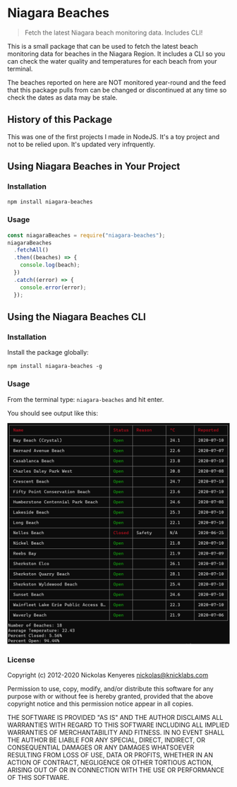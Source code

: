 # Niagara Beaches

> Fetch the latest Niagara beach monitoring data. Includes CLI!

This is a small package that can be used to fetch the latest beach monitoring data for beaches in the Niagara Region. It includes a CLI so you can check the water quality and temperatures for each beach from your terminal.

The beaches reported on here are NOT monitored year-round and the feed that this package pulls from can be changed or discontinued at any time so check the dates as data may be stale.

## History of this Package

This was one of the first projects I made in NodeJS. It's a toy project and not to be relied upon. It's updated very infrquently.

## Using Niagara Beaches in Your Project

### Installation

```
npm install niagara-beaches
```

### Usage

```javascript
const niagaraBeaches = require("niagara-beaches");
niagaraBeaches
  .fetchAll()
  .then((beaches) => {
    console.log(beach);
  })
  .catch((error) => {
    console.error(error);
  });
```

## Using the Niagara Beaches CLI

### Installation

Install the package globally:

```
npm install niagara-beaches -g
```

### Usage

From the terminal type: `niagara-beaches` and hit enter.

You should see output like this:

![Screenshot](./screenshot.PNG)

### License

Copyright (c) 2012-2020 Nickolas Kenyeres <nickolas@knicklabs.com>

Permission to use, copy, modify, and/or distribute this software for any purpose with or without fee is hereby granted, provided that the above copyright notice and this permission notice appear in all copies.

THE SOFTWARE IS PROVIDED "AS IS" AND THE AUTHOR DISCLAIMS ALL WARRANTIES WITH REGARD TO THIS SOFTWARE INCLUDING ALL IMPLIED WARRANTIES OF MERCHANTABILITY AND FITNESS. IN NO EVENT SHALL THE AUTHOR BE LIABLE FOR ANY SPECIAL, DIRECT, INDIRECT, OR CONSEQUENTIAL DAMAGES OR ANY DAMAGES WHATSOEVER RESULTING FROM LOSS OF USE, DATA OR PROFITS, WHETHER IN AN ACTION OF CONTRACT, NEGLIGENCE OR OTHER TORTIOUS ACTION, ARISING OUT OF OR IN CONNECTION WITH THE USE OR PERFORMANCE OF THIS SOFTWARE.
